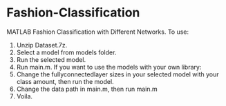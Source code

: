 # Fashion-Classification
MATLAB Fashion Classification with Different Networks.
To use:
1. Unzip Dataset.7z.
2. Select a model from models folder.
3. Run the selected model.
3. Run main.m.
If you want to use the models with your own library:
1. Change the fullyconnectedlayer sizes in your selected model with your class amount, then run the model.
2. Change the data path in main.m, then run main.m
3. Voila.
